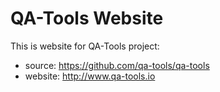 # QA-Tools Website

This is website for QA-Tools project:

* source: https://github.com/qa-tools/qa-tools
* website: http://www.qa-tools.io
